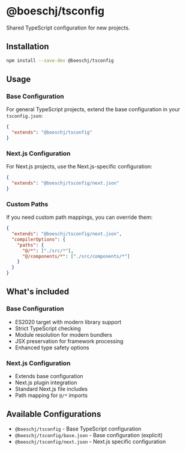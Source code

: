 # @boeschj/tsconfig

Shared TypeScript configuration for new projects.

## Installation

```bash
npm install --save-dev @boeschj/tsconfig
```

## Usage

### Base Configuration

For general TypeScript projects, extend the base configuration in your `tsconfig.json`:

```json
{
  "extends": "@boeschj/tsconfig"
}
```

### Next.js Configuration

For Next.js projects, use the Next.js-specific configuration:

```json
{
  "extends": "@boeschj/tsconfig/next.json"
}
```

### Custom Paths

If you need custom path mappings, you can override them:

```json
{
  "extends": "@boeschj/tsconfig/next.json",
  "compilerOptions": {
    "paths": {
      "@/*": ["./src/*"],
      "@/components/*": ["./src/components/*"]
    }
  }
}
```

## What's included

### Base Configuration
- ES2020 target with modern library support
- Strict TypeScript checking
- Module resolution for modern bundlers
- JSX preservation for framework processing
- Enhanced type safety options

### Next.js Configuration
- Extends base configuration
- Next.js plugin integration
- Standard Next.js file includes
- Path mapping for `@/*` imports

## Available Configurations

- `@boeschj/tsconfig` - Base TypeScript configuration
- `@boeschj/tsconfig/base.json` - Base configuration (explicit)
- `@boeschj/tsconfig/next.json` - Next.js specific configuration